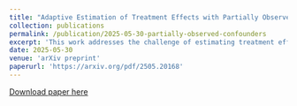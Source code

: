 ```yaml
---
title: "Adaptive Estimation of Treatment Effects with Partially Observed Confounders"
collection: publications
permalink: /publication/2025-05-30-partially-observed-confounders
excerpt: 'This work addresses the challenge of estimating treatment effects when some confounding variables are partially observed or missing. The authors develop adaptive estimators that remain valid under various assumptions on the missingness pattern. The methodology is supported by theoretical guarantees and empirical evaluation on semi-synthetic datasets.'
date: 2025-05-30
venue: 'arXiv preprint'
paperurl: 'https://arxiv.org/pdf/2505.20168'
---
```


[Download paper here](https://arxiv.org/pdf/2505.20168)
